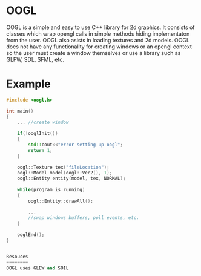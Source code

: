 OOGL
====
OOGL is a simple and easy to use C++ library for 2d graphics. It consists of classes which wrap
opengl calls in simple methods hiding implementaton from the user. OOGL also asists in loading textures 
and 2d models. OOGL does not have any functionality for creating windows or an opengl context so the
user must create a window themselves or use a library such as GLFW, SDL, SFML, etc.

Example
=======
```c++
#include <oogl.h>

int main()
{
    ... //create window
    
    if(!ooglInit()) 
    {   
        std::cout<<"error setting up oogl";
        return 1;
    }
    
    oogl::Texture tex("fileLocation");
    oogl::Model model(oogl::Vec2(), 1);
    oogl::Entity entity(model, tex, NORMAL);
    
    while(program is running)
    {
        oogl::Entity::drawAll();
        
        ...
        //swap windows buffers, poll events, etc.
    }
    
    ooglEnd();
}


Resouces
========
OOGL uses GLEW and SOIL
